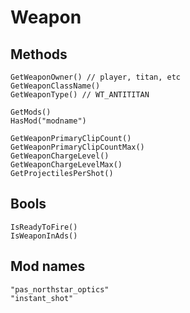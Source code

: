 # Weapon

## Methods
```
GetWeaponOwner() // player, titan, etc
GetWeaponClassName()
GetWeaponType() // WT_ANTITITAN

GetMods()
HasMod("modname")

GetWeaponPrimaryClipCount()
GetWeaponPrimaryClipCountMax()
GetWeaponChargeLevel()
GetWeaponChargeLevelMax()
GetProjectilesPerShot()
```

## Bools
```
IsReadyToFire()
IsWeaponInAds()
```

## Mod names
```
"pas_northstar_optics"
"instant_shot"
```
